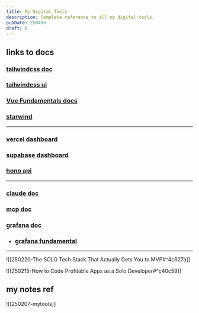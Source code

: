 ```yaml
---
title: My Digital Tools
description: Complete reference to all my digital tools.
pubDate: 250406
draft: 0
---
```


## links to docs
### [tailwindcss doc](https://tailwindcss.com/docs/styling-with-utility-classes)
### [tailwindcss ui](https://tailwindcss.com/plus/ui-blocks/marketing/sections/contact-sections)
### [Vue Fundamentals docs](https://vuejs.org/guide/built-ins/transition.html)
### [starwind](https://starwind.dev/docs/components/)

---
### [vercel dashboard](https://vercel.com/jasperys-projects)
### [supabase dashboard](https://supabase.com/dashboard/project/qcuohtyntjiycyzeyaer/api)
### [hono api](https://hono.dev/docs/getting-started/basic)

---

### [claude doc](https://docs.anthropic.com/en/docs/welcome)
### [mcp doc](https://modelcontextprotocol.io/introduction)
### [grafana doc](https://grafana.com/docs/)
- ### [grafana fundamental](https://grafana.com/tutorials/grafana-fundamentals/)


---

![[250220-The SOLO Tech Stack That Actually Gets You to MVP#^4c627a]]

![[250215-How to Code Profitable Apps as a Solo Developer#^c40c59]]

## my notes ref
![[250207-mytools]]